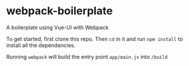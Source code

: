 webpack-boilerplate
===================

A boilerplate using Vue-UI with Webpack

To get started, first clone this repo. 
Then ```cd``` in it and run ```npm install``` to install all the dependencies.

Running ```webpack``` will build the entry point ```app/main.js``` into ```/build```


